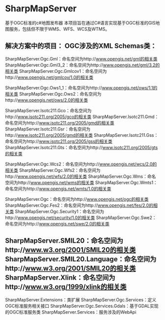 ﻿# SharpMapServer
基于OGC标准的c#地图发布器
本项目旨在通过C#语言实现基于OGC标准的GIS地图服务，包括但不限于WMS、WFS、WCS及WTMS。

解决方案中的项目：
OGC涉及的XML Schemas类：
----------------------
SharpMapServer.Ogc.Gml：命名空间为http://www.opengis.net/gml的相关类
SharpMapServer.Ogc.Gml3_2：命名空间为http://www.opengis.net/gml/3.2的相关类
SharpMapServer.Ogc.Gmlcov1：命名空间为http://www.opengis.net/gmlcov/1.0的相关类

SharpMapServer.Ogc.Ows1_1：命名空间为http://www.opengis.net/ows/1.1的相关类
SharpMapServer.Ogc.Ows2：命名空间为http://www.opengis.net/ows/2.0的相关类

SharpMapServer.Isotc211.Gco：命名空间为http://www.isotc211.org/2005/gco的相关类
SharpMapServer.Isotc211.Gmd：命名空间为http://www.isotc211.org/2005/gmd的相关类
SharpMapServer.Isotc211.Gsr：命名空间为http://www.isotc211.org/2005/gmd的相关类
SharpMapServer.Isotc211.Gss：命名空间为http://www.isotc211.org/2005/gss的相关类
SharpMapServer.Isotc211.Gts：命名空间为http://www.isotc211.org/2005/gts的相关类

SharpMapServer.Ogc.Wcs2：命名空间为http://www.opengis.net/wcs/2.0的相关类
SharpMapServer.Ogc.Wfs2：命名空间为http://www.opengis.net/wfs/2.0的相关类
SharpMapServer.Ogc.Wms：命名空间为http://www.opengis.net/wms的相关类
SharpMapServer.Ogc.Wmts1：命名空间为http://www.opengis.net/wmts/1.0的相关类

SharpMapServer.Ogc：命名空间为http://www.opengis.net/ogc的相关类
SharpMapServer.Ogc.Fes2：命名空间为http://www.opengis.net/fes/2.0的相关类
SharpMapServer.Ogc.Security1：命名空间为http://www.opengis.net/security/1.0的相关类
SharpMapServer.Ogc.Swe2：命名空间为http://www.opengis.net/swe/2.0的相关类

SharpMapServer.SMIL20：命名空间为http://www.w3.org/2001/SMIL20的相关类
SharpMapServer.SMIL20.Language：命名空间为http://www.w3.org/2001/SMIL20的相关类
SharpMapServer.Xlink：命名空间为http://www.w3.org/1999/xlink的相关类
----------------------

SharpMapServer.Extensions：类扩展
SharpMapServer.Ogc.Services：定义OGC标准服务相关接口
SharpMapServer.Ogc.Services.Gdals：基于GDAL实现的OGC标准服务类
SharpMapServer.Services：服务涉及的WebApi

